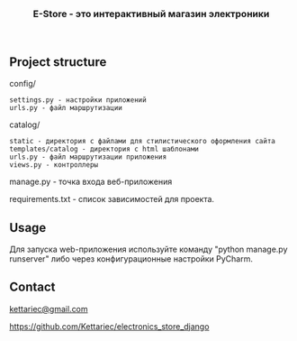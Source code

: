 
<br><h3 align="center">E-Store - это интерактивный магазин электроники</h3>
<br>
  
<!-- ABOUT THE PROJECT -->
## Project structure

config/

    settings.py - настройки приложений
    urls.py - файл маршрутизации

catalog/

    static - директория с файлами для стилистического оформления сайта
    templates/catalog - директория с html шаблонами
    urls.py - файл маршрутизации приложения
    views.py - контроллеры

manage.py - точка входа веб-приложения

requirements.txt - список зависимостей для проекта.


<!-- USAGE EXAMPLES -->
## Usage

Для запуска web-приложения используйте команду "python manage.py runserver" либо через конфигурационные настройки PyCharm.


<!-- CONTACT -->
## Contact

kettariec@gmail.com

https://github.com/Kettariec/electronics_store_django